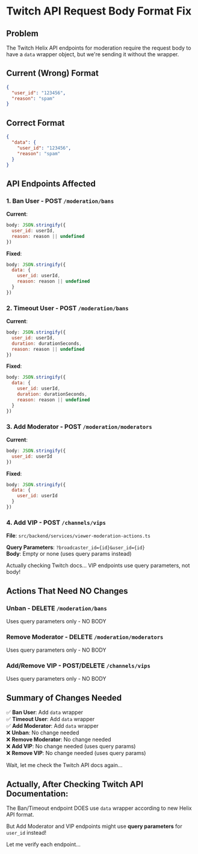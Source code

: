 # Twitch API Request Body Format Fix

## Problem
The Twitch Helix API endpoints for moderation require the request body to have a `data` wrapper object, but we're sending it without the wrapper.

## Current (Wrong) Format
```json
{
  "user_id": "123456",
  "reason": "spam"
}
```

## Correct Format
```json
{
  "data": {
    "user_id": "123456",
    "reason": "spam"
  }
}
```

## API Endpoints Affected

### 1. Ban User - POST `/moderation/bans`
**Current**:
```javascript
body: JSON.stringify({
  user_id: userId,
  reason: reason || undefined
})
```

**Fixed**:
```javascript
body: JSON.stringify({
  data: {
    user_id: userId,
    reason: reason || undefined
  }
})
```

### 2. Timeout User - POST `/moderation/bans`
**Current**:
```javascript
body: JSON.stringify({
  user_id: userId,
  duration: durationSeconds,
  reason: reason || undefined
})
```

**Fixed**:
```javascript
body: JSON.stringify({
  data: {
    user_id: userId,
    duration: durationSeconds,
    reason: reason || undefined
  }
})
```

### 3. Add Moderator - POST `/moderation/moderators`
**Current**:
```javascript
body: JSON.stringify({
  user_id: userId
})
```

**Fixed**:
```javascript
body: JSON.stringify({
  data: {
    user_id: userId
  }
})
```

### 4. Add VIP - POST `/channels/vips`
**File**: `src/backend/services/viewer-moderation-actions.ts`

**Query Parameters**: `?broadcaster_id={id}&user_id={id}`  
**Body**: Empty or none (uses query params instead)

Actually checking Twitch docs... VIP endpoints use query parameters, not body!

## Actions That Need NO Changes

### Unban - DELETE `/moderation/bans`
Uses query parameters only - NO BODY

### Remove Moderator - DELETE `/moderation/moderators`
Uses query parameters only - NO BODY

### Add/Remove VIP - POST/DELETE `/channels/vips`  
Uses query parameters only - NO BODY

## Summary of Changes Needed

✅ **Ban User**: Add `data` wrapper  
✅ **Timeout User**: Add `data` wrapper  
✅ **Add Moderator**: Add `data` wrapper  
❌ **Unban**: No change needed  
❌ **Remove Moderator**: No change needed  
❌ **Add VIP**: No change needed (uses query params)  
❌ **Remove VIP**: No change needed (uses query params)

Wait, let me check the Twitch API docs again...

## Actually, After Checking Twitch API Documentation:

The Ban/Timeout endpoint DOES use `data` wrapper according to new Helix API format.

But Add Moderator and VIP endpoints might use **query parameters** for `user_id` instead!

Let me verify each endpoint...
